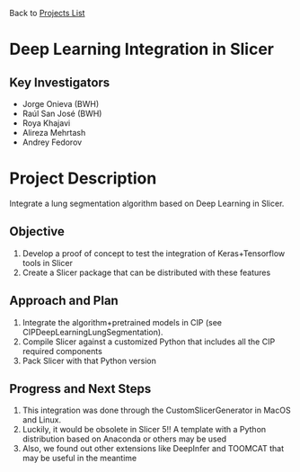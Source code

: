 Back to [Projects List](../../README.md#ProjectsList)

# Deep Learning Integration in Slicer

## Key Investigators

- Jorge Onieva (BWH)
- Raúl San José (BWH)
- Roya Khajavi
- Alireza Mehrtash
- Andrey Fedorov

# Project Description

Integrate a lung segmentation algorithm based on Deep Learning in Slicer.

## Objective

1. Develop a proof of concept to test the integration of Keras+Tensorflow tools in Slicer
1. Create a Slicer package that can be distributed with these features


## Approach and Plan

1. Integrate the algorithm+pretrained models in CIP (see CIPDeepLearningLungSegmentation).
1. Compile Slicer against a customized Python that includes all the CIP required components
1. Pack Slicer with that Python version

## Progress and Next Steps

1. This integration was done through the CustomSlicerGenerator in MacOS and Linux.
1. Luckily, it would be obsolete in Slicer 5!! A template with a Python distribution based on Anaconda or others may be used
1. Also, we found out other extensions like DeepInfer and TOOMCAT that may be useful in the meantime

